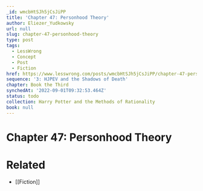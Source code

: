 ```yaml
---
_id: wmcbHtSJh5jCsJiPP
title: 'Chapter 47: Personhood Theory'
author: Eliezer_Yudkowsky
url: null
slug: chapter-47-personhood-theory
type: post
tags:
  - LessWrong
  - Concept
  - Post
  - Fiction
href: https://www.lesswrong.com/posts/wmcbHtSJh5jCsJiPP/chapter-47-personhood-theory
sequence: '3: HJPEV and the Shadows of Death'
chapter: Book the Third
synchedAt: '2022-09-01T09:32:53.464Z'
status: todo
collection: Harry Potter and the Methods of Rationality
book: null
---
```


# Chapter 47: Personhood Theory


# Related

- [[Fiction]]